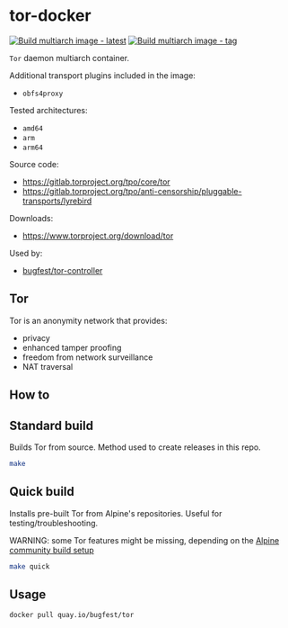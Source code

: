 # tor-docker

[![Build multiarch image - latest](https://github.com/bugfest/tor-docker/actions/workflows/main.yml/badge.svg)](https://github.com/bugfest/tor-docker/actions/workflows/main.yml)
[![Build multiarch image - tag](https://github.com/bugfest/tor-docker/actions/workflows/main-tag.yml/badge.svg)](https://github.com/bugfest/tor-docker/actions/workflows/main-tag.yml)

`Tor` daemon multiarch container.

Additional transport plugins included in the image:

- `obfs4proxy`

Tested architectures:

- `amd64`
- `arm`
- `arm64`

Source code:

- https://gitlab.torproject.org/tpo/core/tor
- https://gitlab.torproject.org/tpo/anti-censorship/pluggable-transports/lyrebird

Downloads:

- https://www.torproject.org/download/tor

Used by:

- [bugfest/tor-controller](https://github.com/bugfest/tor-controller)

## Tor

Tor is an anonymity network that provides:

- privacy
- enhanced tamper proofing
- freedom from network surveillance
- NAT traversal

## How to

## Standard build

Builds Tor from source. Method used to create releases in this repo.

```bash
make
```

## Quick build

Installs pre-built Tor from Alpine's repositories. Useful for testing/troubleshooting.

WARNING: some Tor features might be missing, depending on the [Alpine community build setup](https://github.com/alpinelinux/aports/tree/master/community/tor)

```bash
make quick
```

## Usage

```shell
docker pull quay.io/bugfest/tor
```
